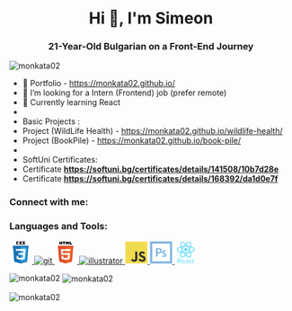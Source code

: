 <h1 align="center">Hi 👋, I'm Simeon</h1>
<h3 align="center">21-Year-Old Bulgarian on a Front-End Journey</h3>

<p align="left"> <img src="https://komarev.com/ghpvc/?username=monkata02&label=Profile%20views&color=0e75b6&style=flat" alt="monkata02" /> </p>

- :page_facing_up: Portfolio - https://monkata02.github.io/
- 🔭 I’m looking for a Intern (Frontend) job (prefer remote)
- 🌱 Currently learning React
- 
- Basic Projects :
- Project (WildLife Health) - https://monkata02.github.io/wildlife-health/
- Project (BookPile) - https://monkata02.github.io/book-pile/
- 
- SoftUni Certificates:
- Certificate **https://softuni.bg/certificates/details/141508/10b7d28e**
- Certificate **https://softuni.bg/certificates/details/168392/da1d0e7f**

<h3 align="left">Connect with me:</h3>
<p align="left">
</p>

<h3 align="left">Languages and Tools:</h3>
<p align="left"> <a href="https://www.w3schools.com/css/" target="_blank" rel="noreferrer"> <img src="https://raw.githubusercontent.com/devicons/devicon/master/icons/css3/css3-original-wordmark.svg" alt="css3" width="40" height="40"/> </a> <a href="https://git-scm.com/" target="_blank" rel="noreferrer"> <img src="https://www.vectorlogo.zone/logos/git-scm/git-scm-icon.svg" alt="git" width="40" height="40"/> </a> <a href="https://www.w3.org/html/" target="_blank" rel="noreferrer"> <img src="https://raw.githubusercontent.com/devicons/devicon/master/icons/html5/html5-original-wordmark.svg" alt="html5" width="40" height="40"/> </a> <a href="https://www.adobe.com/in/products/illustrator.html" target="_blank" rel="noreferrer"> <img src="https://www.vectorlogo.zone/logos/adobe_illustrator/adobe_illustrator-icon.svg" alt="illustrator" width="40" height="40"/> </a> <a href="https://developer.mozilla.org/en-US/docs/Web/JavaScript" target="_blank" rel="noreferrer"> <img src="https://raw.githubusercontent.com/devicons/devicon/master/icons/javascript/javascript-original.svg" alt="javascript" width="40" height="40"/> </a> <a href="https://www.photoshop.com/en" target="_blank" rel="noreferrer"> <img src="https://raw.githubusercontent.com/devicons/devicon/master/icons/photoshop/photoshop-line.svg" alt="photoshop" width="40" height="40"/> </a> <a href="https://reactjs.org/" target="_blank" rel="noreferrer"> <img src="https://raw.githubusercontent.com/devicons/devicon/master/icons/react/react-original-wordmark.svg" alt="react" width="40" height="40"/> </a> </p>

<p><img align="left" src="https://github-readme-stats.vercel.app/api/top-langs?username=monkata02&show_icons=true&locale=en&layout=compact" alt="monkata02" /></p>

<p>&nbsp;<img align="center" src="https://github-readme-stats.vercel.app/api?username=monkata02&show_icons=true&locale=en" alt="monkata02" /></p>

<p><img align="center" src="https://github-readme-streak-stats.herokuapp.com/?user=monkata02&" alt="monkata02" /></p>
